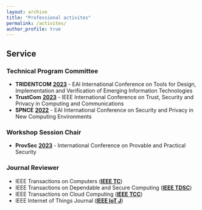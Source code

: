 ```yaml
---
layout: archive
title: "Professional activites"
permalink: /activites/
author_profile: true
---
```


## Service


### Technical Program Committee

- **TRIDENTCOM** [**2023**](https://tridentcom.eai-conferences.org/2023/) - EAI International Conference on Tools for Design, Implementation and Verification of Emerging Information Technologies
- **TrustCom** [**2023**](https://hpcn.exeter.ac.uk/trustcom2023/index.php) - IEEE International Conference on Trust, Security and Privacy in Computing and Communications
- **SPNCE** [**2022**](https://spnce.eai-conferences.org/2022/) - EAI International Conference on Security and Privacy in New Computing Environments

### Workshop Session Chair

- **ProvSec** [**2023**](https://provsec2023.github.io/ProvSec2023/#) - International Conference on Provable and Practical Security

### Journal Reviewer

- IEEE Transactions on Computers ([**IEEE TC**](https://ieeexplore.ieee.org/xpl/RecentIssue.jsp?punumber=12))
- IEEE Transactions on Dependable and Secure Computing ([**IEEE TDSC**](https://ieeexplore.ieee.org/xpl/RecentIssue.jsp?punumber=8858))
- IEEE Transactions on Cloud Computing ([**IEEE TCC**](https://ieeexplore.ieee.org/xpl/RecentIssue.jsp?punumber=6245519))
- IEEE Internet of Things Journal ([**IEEE IoT J**](https://ieeexplore.ieee.org/xpl/RecentIssue.jsp?punumber=6488907))

